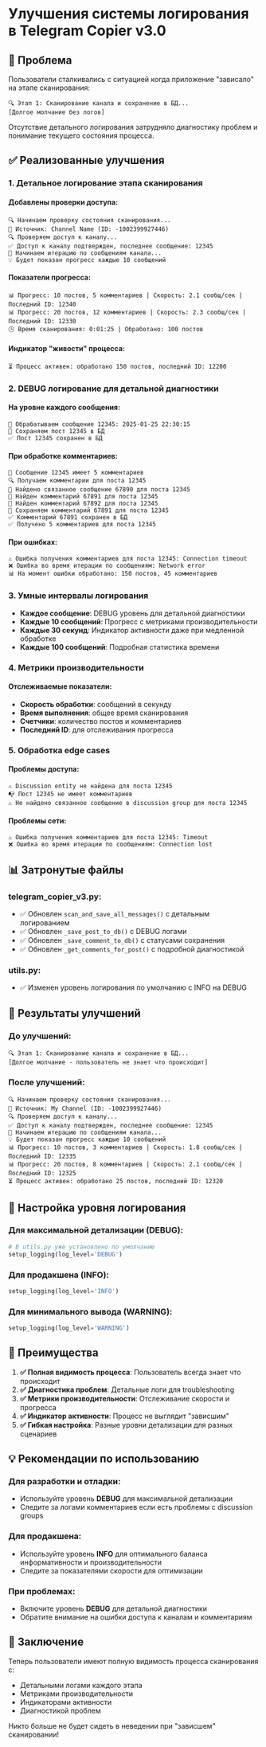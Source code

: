 # Улучшения системы логирования в Telegram Copier v3.0

## 🚨 Проблема

Пользователи сталкивались с ситуацией когда приложение "зависало" на этапе сканирования:
```
🔍 Этап 1: Сканирование канала и сохранение в БД...
[Долгое молчание без логов]
```

Отсутствие детального логирования затрудняло диагностику проблем и понимание текущего состояния процесса.

## ✅ Реализованные улучшения

### 1. **Детальное логирование этапа сканирования**

#### Добавлены проверки доступа:
```
🔍 Начинаем проверку состояния сканирования...
📡 Источник: Channel Name (ID: -1002399927446)
🔍 Проверяем доступ к каналу...
✅ Доступ к каналу подтвержден, последнее сообщение: 12345
🔄 Начинаем итерацию по сообщениям канала...
💡 Будет показан прогресс каждые 10 сообщений
```

#### Показатели прогресса:
```
📊 Прогресс: 10 постов, 5 комментариев | Скорость: 2.1 сообщ/сек | Последний ID: 12340
📊 Прогресс: 20 постов, 12 комментариев | Скорость: 2.3 сообщ/сек | Последний ID: 12330
🕒 Время сканирования: 0:01:25 | Обработано: 100 постов
```

#### Индикатор "живости" процесса:
```
⏳ Процесс активен: обработано 150 постов, последний ID: 12200
```

### 2. **DEBUG логирование для детальной диагностики**

#### На уровне каждого сообщения:
```
📝 Обрабатываем сообщение 12345: 2025-01-25 22:30:15
💾 Сохраняем пост 12345 в БД
✅ Пост 12345 сохранен в БД
```

#### При обработке комментариев:
```
💬 Сообщение 12345 имеет 5 комментариев
🔍 Получаем комментарии для поста 12345
🔗 Найдено связанное сообщение 67890 для поста 12345
📝 Найден комментарий 67891 для поста 12345
📝 Найден комментарий 67892 для поста 12345
💾 Сохраняем комментарий 67891 для поста 12345
✅ Комментарий 67891 сохранен в БД
✅ Получено 5 комментариев для поста 12345
```

#### При ошибках:
```
⚠️ Ошибка получения комментариев для поста 12345: Connection timeout
❌ Ошибка во время итерации по сообщениям: Network error
📊 На момент ошибки обработано: 150 постов, 45 комментариев
```

### 3. **Умные интервалы логирования**

- **Каждое сообщение**: DEBUG уровень для детальной диагностики
- **Каждые 10 сообщений**: Прогресс с метриками производительности
- **Каждые 30 секунд**: Индикатор активности даже при медленной обработке
- **Каждые 100 сообщений**: Подробная статистика времени

### 4. **Метрики производительности**

#### Отслеживаемые показатели:
- **Скорость обработки**: сообщений в секунду
- **Время выполнения**: общее время сканирования
- **Счетчики**: количество постов и комментариев
- **Последний ID**: для отслеживания прогресса

### 5. **Обработка edge cases**

#### Проблемы доступа:
```
⚠️ Discussion entity не найдена для поста 12345
📭 Пост 12345 не имеет комментариев
⚠️ Не найдено связанное сообщение в discussion group для поста 12345
```

#### Проблемы сети:
```
⚠️ Ошибка получения комментариев для поста 12345: Timeout
❌ Ошибка во время итерации по сообщениям: Connection lost
```

## 📊 Затронутые файлы

### telegram_copier_v3.py:
- ✅ Обновлен `scan_and_save_all_messages()` с детальным логированием
- ✅ Обновлен `_save_post_to_db()` с DEBUG логами
- ✅ Обновлен `_save_comment_to_db()` с статусами сохранения
- ✅ Обновлен `_get_comments_for_post()` с подробной диагностикой

### utils.py:
- ✅ Изменен уровень логирования по умолчанию с INFO на DEBUG

## 🎯 Результаты улучшений

### До улучшений:
```
🔍 Этап 1: Сканирование канала и сохранение в БД...
[Долгое молчание - пользователь не знает что происходит]
```

### После улучшений:
```
🔍 Начинаем проверку состояния сканирования...
📡 Источник: My Channel (ID: -1002399927446)
🔍 Проверяем доступ к каналу...
✅ Доступ к каналу подтвержден, последнее сообщение: 12345
🔄 Начинаем итерацию по сообщениям канала...
💡 Будет показан прогресс каждые 10 сообщений
📊 Прогресс: 10 постов, 3 комментариев | Скорость: 1.8 сообщ/сек | Последний ID: 12335
📊 Прогресс: 20 постов, 8 комментариев | Скорость: 2.1 сообщ/сек | Последний ID: 12325
⏳ Процесс активен: обработано 25 постов, последний ID: 12320
```

## 🔧 Настройка уровня логирования

### Для максимальной детализации (DEBUG):
```python
# В utils.py уже установлено по умолчанию
setup_logging(log_level='DEBUG')
```

### Для продакшена (INFO):
```python
setup_logging(log_level='INFO')
```

### Для минимального вывода (WARNING):
```python
setup_logging(log_level='WARNING')
```

## 🚀 Преимущества

1. **✅ Полная видимость процесса**: Пользователь всегда знает что происходит
2. **✅ Диагностика проблем**: Детальные логи для troubleshooting
3. **✅ Метрики производительности**: Отслеживание скорости и прогресса
4. **✅ Индикатор активности**: Процесс не выглядит "зависшим"
5. **✅ Гибкая настройка**: Разные уровни детализации для разных сценариев

## 💡 Рекомендации по использованию

### Для разработки и отладки:
- Используйте уровень **DEBUG** для максимальной детализации
- Следите за логами комментариев если есть проблемы с discussion groups

### Для продакшена:
- Используйте уровень **INFO** для оптимального баланса информативности и производительности
- Следите за показателями скорости для оптимизации

### При проблемах:
- Включите уровень **DEBUG** для детальной диагностики
- Обратите внимание на ошибки доступа к каналам и комментариям

## 🎉 Заключение

Теперь пользователи имеют полную видимость процесса сканирования с:
- Детальными логами каждого этапа
- Метриками производительности
- Индикаторами активности
- Диагностикой проблем

Никто больше не будет сидеть в неведении при "зависшем" сканировании!